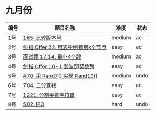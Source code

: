 # 九月份

**编号**|**题目名称**|**难度**|**状态**
--------|------------|--------|--------
1号|[165. 比较版本号](./第1题%20165.%20比较版本号)|medium|ac
2号|[剑指 Offer 22. 链表中倒数第k个节点](./第2题%20剑指%20Offer%2022.%20链表中倒数第k个节点)|easy|ac
3号|[面试题 17.14. 最小K个数](./第3题%20面试题%2017.14.%20最小K个数)|medium|ac
4号|[剑指 Offer 10- I. 斐波那契数列](./第4题%20剑指%20Offer%2010-%20I.%20斐波那契数列)|easy|ac
5号|[470. 用 Rand7() 实现 Rand10()](./九月份/第5题%20470.%20用%20Rand7()%20实现%20Rand10())|medium|undo
6号|[704. 二分查找](./第6题%20704.%20二分查找)|easy|ac
7号|[1221. 分割平衡字符串](./第7题%201221.%20分割平衡字符串)|easy|ac
8号|[502. IPO](./第8题%20502.%20IPO)|hard|undo

